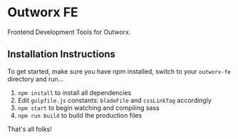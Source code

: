 # Outworx FE

Frontend Development Tools for Outworx.

## Installation Instructions

To get started, make sure you have npm installed, switch to your `outworx-fe` directory and run...

1. `npm install` to install all dependencies
2. Edit `gulpfile.js` constants: `bladeFile` and `cssLinkTag` accordingly
3. `npm start` to begin watching and compiling sass
4. `npm run build` to build the production files

That's all folks!
